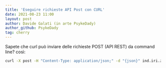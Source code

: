 ```yaml
---
title: 'Eseguire richieste API Post con CURL'
date: 2021-08-23 11:00
layout: post
author: Davide Galati (in arte PsykeDady)
author_github: PsykeDady
tag: cherry
---
```


Sapete che curl può inviare delle richieste POST (API REST) da command line? 
così:
```bash
curl -X post -H "Content-Type: application/json;" -d "{json}" ind.iri.zzo.ip
```
